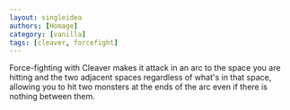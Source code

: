 ```yaml
---
layout: singleidea
authors: [Homage]
category: [vanilla]
tags: [cleaver, forcefight]
---
```

Force-fighting with Cleaver makes it attack in an arc to the space you are
hitting and the two adjacent spaces regardless of what's in that space, allowing
you to hit two monsters at the ends of the arc even if there is nothing between
them.
